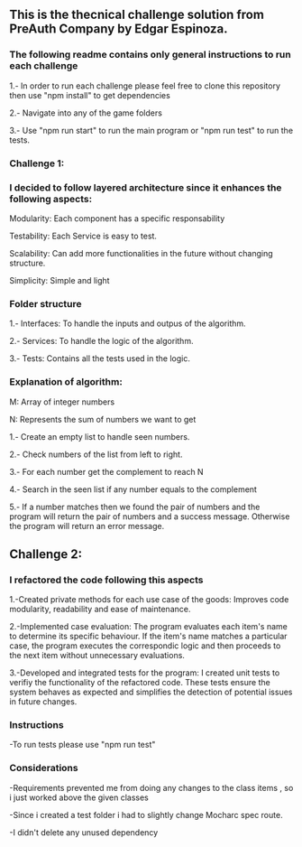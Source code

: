 ## This is the thecnical challenge solution from PreAuth Company by Edgar Espinoza.
### The following readme contains only general instructions to run each challenge

1.- In order to run each challenge please feel free to clone this repository then use "npm install" to get dependencies

2.- Navigate into any of the game folders

3.- Use "npm run start" to run the main program or "npm run test" to run the tests.

### Challenge 1: 
### I decided to follow layered architecture since it enhances the following aspects:

Modularity: Each component has a specific responsability

Testability: Each Service is easy to test.

Scalability: Can add more functionalities in the future without changing structure.

Simplicity: Simple and light

### Folder structure
1.- Interfaces: To handle the inputs and outpus of the algorithm.

2.- Services: To handle the logic of the algorithm.

3.- Tests: Contains all the tests used in the logic.

### Explanation of algorithm:

M: Array of integer numbers

N: Represents the sum of numbers we want to get

1.- Create an empty list to handle seen numbers.

2.- Check numbers of the list from left to right.

3.- For each number get the complement to reach N

4.- Search in the seen list if any number equals to the complement

5.- If a number matches then we found the pair of numbers and the program will return the pair of numbers and a success message. Otherwise the program will return an error message.

## Challenge 2: 
### I refactored the code following this aspects
1.-Created private methods for each use case of the goods: Improves code modularity, readability and ease of maintenance.

2.-Implemented case evaluation: The program evaluates each item's name to determine its specific behaviour. If the item's name matches a particular case, the program executes the correspondic logic and then proceeds to the next item without unnecessary evaluations.

3.-Developed and integrated tests for the program: I created unit tests to verifiy the functionality of the refactored code. These tests ensure the system behaves as expected and simplifies the detection of potential issues in future changes.

### Instructions
-To run tests please use "npm run test"

### Considerations

-Requirements prevented me from doing any changes to the class items , so i just worked above the given classes

-Since i created a test folder i had to slightly change Mocharc spec route.

-I didn't delete any unused dependency 
